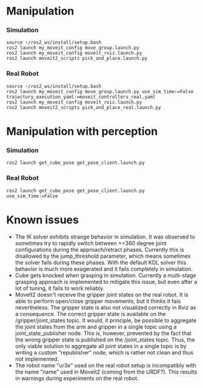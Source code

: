 # Manipulation

### Simulation

```
source ~/ros2_ws/install/setup.bash
ros2 launch my_moveit_config move_group.launch.py
ros2 launch my_moveit_config moveit_rviz.launch.py
ros2 launch moveit2_scripts pick_and_place.launch.py
```

### Real Robot

```
source ~/ros2_ws/install/setup.bash
ros2 launch my_moveit_config move_group.launch.py use_sim_time:=False trajectory_execution_yaml:=moveit_controllers_real.yaml
ros2 launch my_moveit_config moveit_rviz.launch.py
ros2 launch moveit2_scripts pick_and_place_real.launch.py
```

# Manipulation with perception

### Simulation

```
ros2 launch get_cube_pose get_pose_client.launch.py
```

### Real Robot

```
ros2 launch get_cube_pose get_pose_client.launch.py use_sim_time:=False
```

# Known issues
- The IK solver exhibits strange behavior in simulation. It was observed to sometimes try to rapidly switch between +=360 degree joint configurations during the approach/retract phases. Currently this is disallowed by the jump_threshold parameter, which means sometimes the solver fails during these phases. With the default KDL solver this behavior is much more exagerated and it fails completely in simulation.
- Cube gets knocked when grasping in simulation. Currently a multi-stage grasping approach is implemented to mitigate this issue, but even after a lot of tuning, it fails to work reliably.
- MoveIt2 doesn't receive the gripper joint states on the real robot. It is able to perform open/close gripper movements, but it thinks it fais nevertheless. The gripper state is also not visualized correctly in Rviz as a consequence. The correct gripper state is available on the /gripper/joint_states topic. It would, it principle, be possible to aggregate the joint states from the arm and gripper in a single topic using a joint_state_publisher node. This is, however, prevented by the fact that the wrong gripper state is published on the /joint_states topic. Thus, the only viable solution to aggregate all joint states in a single topic is by writing a custom "republisher" node, which is rather not clean and thus not implemented. 
- The robot name "ur3e" used on the real robot setup is incompatibly with the name "name" used in Moveit2 (coming from the URDF?). This results in warnings during experiments on the real robot.